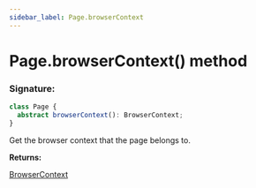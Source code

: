 ```yaml
---
sidebar_label: Page.browserContext
---
```


# Page.browserContext() method

### Signature:

```typescript
class Page {
  abstract browserContext(): BrowserContext;
}
```

Get the browser context that the page belongs to.

**Returns:**

[BrowserContext](./puppeteer.browsercontext.md)
